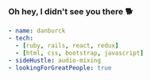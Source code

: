 
### Oh hey, I didn't see you there 🐕
```yaml
- name: danburck
- tech:
  - [ruby, rails, react, redux]
  - [html, css, bootstrap, javascript]
- sideHustle: audio-mixing
- lookingForGreatPeople: true
```
